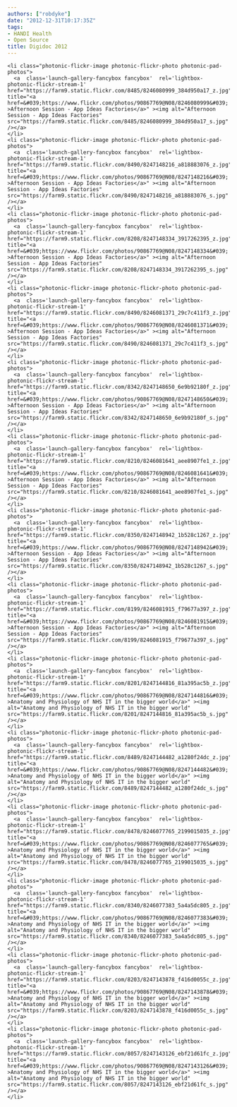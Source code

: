 ```yaml
---
authors: ["robdyke"]
date: "2012-12-31T10:17:35Z"
tags:
- HANDI Health
- Open Source
title: Digidoc 2012
---
```

    <li class="photonic-flickr-image photonic-flickr-photo photonic-pad-photos">
      <a  class='launch-gallery-fancybox fancybox'  rel='lightbox-photonic-flickr-stream-1'  href="https://farm9.static.flickr.com/8485/8246080999_384d950a17_z.jpg" title="<a href=&#039;https://www.flickr.com/photos/90867769@N08/8246080999&#039; >Afternoon Session - App Ideas Factories</a>" ><img alt="Afternoon Session - App Ideas Factories" src="https://farm9.static.flickr.com/8485/8246080999_384d950a17_s.jpg" /></a>
    </li>
    <li class="photonic-flickr-image photonic-flickr-photo photonic-pad-photos">
      <a  class='launch-gallery-fancybox fancybox'  rel='lightbox-photonic-flickr-stream-1'  href="https://farm9.static.flickr.com/8490/8247148216_a818883076_z.jpg" title="<a href=&#039;https://www.flickr.com/photos/90867769@N08/8247148216&#039; >Afternoon Session - App Ideas Factories</a>" ><img alt="Afternoon Session - App Ideas Factories" src="https://farm9.static.flickr.com/8490/8247148216_a818883076_s.jpg" /></a>
    </li>
    <li class="photonic-flickr-image photonic-flickr-photo photonic-pad-photos">
      <a  class='launch-gallery-fancybox fancybox'  rel='lightbox-photonic-flickr-stream-1'  href="https://farm9.static.flickr.com/8208/8247148334_3917262395_z.jpg" title="<a href=&#039;https://www.flickr.com/photos/90867769@N08/8247148334&#039; >Afternoon Session - App Ideas Factories</a>" ><img alt="Afternoon Session - App Ideas Factories" src="https://farm9.static.flickr.com/8208/8247148334_3917262395_s.jpg" /></a>
    </li>
    <li class="photonic-flickr-image photonic-flickr-photo photonic-pad-photos">
      <a  class='launch-gallery-fancybox fancybox'  rel='lightbox-photonic-flickr-stream-1'  href="https://farm9.static.flickr.com/8490/8246081371_29c7c411f3_z.jpg" title="<a href=&#039;https://www.flickr.com/photos/90867769@N08/8246081371&#039; >Afternoon Session - App Ideas Factories</a>" ><img alt="Afternoon Session - App Ideas Factories" src="https://farm9.static.flickr.com/8490/8246081371_29c7c411f3_s.jpg" /></a>
    </li>
    <li class="photonic-flickr-image photonic-flickr-photo photonic-pad-photos">
      <a  class='launch-gallery-fancybox fancybox'  rel='lightbox-photonic-flickr-stream-1'  href="https://farm9.static.flickr.com/8342/8247148650_6e9b92180f_z.jpg" title="<a href=&#039;https://www.flickr.com/photos/90867769@N08/8247148650&#039; >Afternoon Session - App Ideas Factories</a>" ><img alt="Afternoon Session - App Ideas Factories" src="https://farm9.static.flickr.com/8342/8247148650_6e9b92180f_s.jpg" /></a>
    </li>
    <li class="photonic-flickr-image photonic-flickr-photo photonic-pad-photos">
      <a  class='launch-gallery-fancybox fancybox'  rel='lightbox-photonic-flickr-stream-1'  href="https://farm9.static.flickr.com/8210/8246081641_aee8907fe1_z.jpg" title="<a href=&#039;https://www.flickr.com/photos/90867769@N08/8246081641&#039; >Afternoon Session - App Ideas Factories</a>" ><img alt="Afternoon Session - App Ideas Factories" src="https://farm9.static.flickr.com/8210/8246081641_aee8907fe1_s.jpg" /></a>
    </li>
    <li class="photonic-flickr-image photonic-flickr-photo photonic-pad-photos">
      <a  class='launch-gallery-fancybox fancybox'  rel='lightbox-photonic-flickr-stream-1'  href="https://farm9.static.flickr.com/8350/8247148942_1b528c1267_z.jpg" title="<a href=&#039;https://www.flickr.com/photos/90867769@N08/8247148942&#039; >Afternoon Session - App Ideas Factories</a>" ><img alt="Afternoon Session - App Ideas Factories" src="https://farm9.static.flickr.com/8350/8247148942_1b528c1267_s.jpg" /></a>
    </li>
    <li class="photonic-flickr-image photonic-flickr-photo photonic-pad-photos">
      <a  class='launch-gallery-fancybox fancybox'  rel='lightbox-photonic-flickr-stream-1'  href="https://farm9.static.flickr.com/8199/8246081915_f79677a397_z.jpg" title="<a href=&#039;https://www.flickr.com/photos/90867769@N08/8246081915&#039; >Afternoon Session - App Ideas Factories</a>" ><img alt="Afternoon Session - App Ideas Factories" src="https://farm9.static.flickr.com/8199/8246081915_f79677a397_s.jpg" /></a>
    </li>
    <li class="photonic-flickr-image photonic-flickr-photo photonic-pad-photos">
      <a  class='launch-gallery-fancybox fancybox'  rel='lightbox-photonic-flickr-stream-1'  href="https://farm9.static.flickr.com/8201/8247144816_81a395ac5b_z.jpg" title="<a href=&#039;https://www.flickr.com/photos/90867769@N08/8247144816&#039; >Anatomy and Physiology of NHS IT in the bigger world</a>" ><img alt="Anatomy and Physiology of NHS IT in the bigger world" src="https://farm9.static.flickr.com/8201/8247144816_81a395ac5b_s.jpg" /></a>
    </li>
    <li class="photonic-flickr-image photonic-flickr-photo photonic-pad-photos">
      <a  class='launch-gallery-fancybox fancybox'  rel='lightbox-photonic-flickr-stream-1'  href="https://farm9.static.flickr.com/8489/8247144482_a1280f24dc_z.jpg" title="<a href=&#039;https://www.flickr.com/photos/90867769@N08/8247144482&#039; >Anatomy and Physiology of NHS IT in the bigger world</a>" ><img alt="Anatomy and Physiology of NHS IT in the bigger world" src="https://farm9.static.flickr.com/8489/8247144482_a1280f24dc_s.jpg" /></a>
    </li>
    <li class="photonic-flickr-image photonic-flickr-photo photonic-pad-photos">
      <a  class='launch-gallery-fancybox fancybox'  rel='lightbox-photonic-flickr-stream-1'  href="https://farm9.static.flickr.com/8478/8246077765_2199015035_z.jpg" title="<a href=&#039;https://www.flickr.com/photos/90867769@N08/8246077765&#039; >Anatomy and Physiology of NHS IT in the bigger world</a>" ><img alt="Anatomy and Physiology of NHS IT in the bigger world" src="https://farm9.static.flickr.com/8478/8246077765_2199015035_s.jpg" /></a>
    </li>
    <li class="photonic-flickr-image photonic-flickr-photo photonic-pad-photos">
      <a  class='launch-gallery-fancybox fancybox'  rel='lightbox-photonic-flickr-stream-1'  href="https://farm9.static.flickr.com/8340/8246077383_5a4a5dc805_z.jpg" title="<a href=&#039;https://www.flickr.com/photos/90867769@N08/8246077383&#039; >Anatomy and Physiology of NHS IT in the bigger world</a>" ><img alt="Anatomy and Physiology of NHS IT in the bigger world" src="https://farm9.static.flickr.com/8340/8246077383_5a4a5dc805_s.jpg" /></a>
    </li>
    <li class="photonic-flickr-image photonic-flickr-photo photonic-pad-photos">
      <a  class='launch-gallery-fancybox fancybox'  rel='lightbox-photonic-flickr-stream-1'  href="https://farm9.static.flickr.com/8203/8247143878_f416d0055c_z.jpg" title="<a href=&#039;https://www.flickr.com/photos/90867769@N08/8247143878&#039; >Anatomy and Physiology of NHS IT in the bigger world</a>" ><img alt="Anatomy and Physiology of NHS IT in the bigger world" src="https://farm9.static.flickr.com/8203/8247143878_f416d0055c_s.jpg" /></a>
    </li>
    <li class="photonic-flickr-image photonic-flickr-photo photonic-pad-photos">
      <a  class='launch-gallery-fancybox fancybox'  rel='lightbox-photonic-flickr-stream-1'  href="https://farm9.static.flickr.com/8057/8247143126_ebf21d61fc_z.jpg" title="<a href=&#039;https://www.flickr.com/photos/90867769@N08/8247143126&#039; >Anatomy and Physiology of NHS IT in the bigger world</a>" ><img alt="Anatomy and Physiology of NHS IT in the bigger world" src="https://farm9.static.flickr.com/8057/8247143126_ebf21d61fc_s.jpg" /></a>
    </li>
